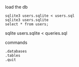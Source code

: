 load the db

    sqlite3 users.sqlite < users.sql
    sqlite3 users.sqlite
    select * from users;

sqlite users.sqlite < queries.sql


commands

    .databases
    .tables
    .quit
